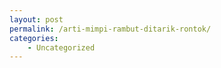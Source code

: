 ```yaml
---
layout: post
permalink: /arti-mimpi-rambut-ditarik-rontok/
categories:
    - Uncategorized
---
```


